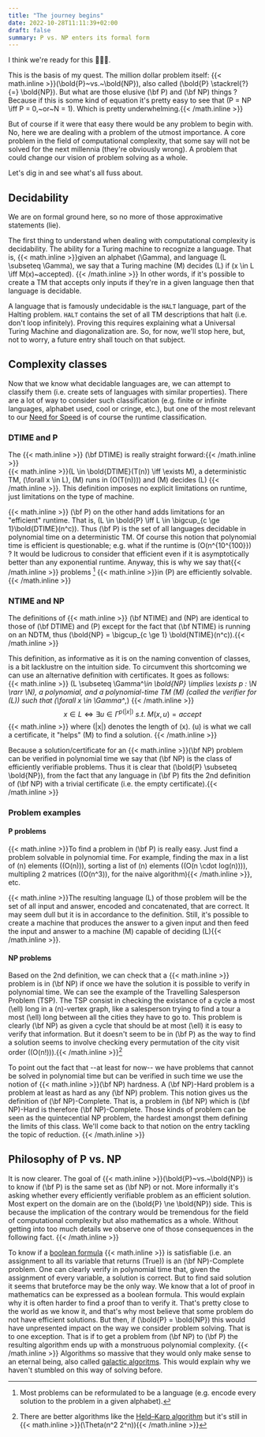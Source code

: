```yaml
---
title: "The journey begins"
date: 2022-10-28T11:11:39+02:00
draft: false
summary: P vs. NP enters its formal form
---
```


I think we're ready for this :muscle::sunglasses::muscle:.

This is the basis of my quest. The million dollar problem itself:
{{< math.inline >}}\(\bold{P}~vs.~\bold{NP}\), also called
\(\bold{P} \stackrel{?}{=} \bold{NP}\). But what are
those elusive \(\bf P\) and \(\bf NP\) things ? Because if this is some kind of equation
it's pretty easy to see that \(P = NP \iff P = 0,~or~N = 1\). Which is pretty
underwhelming.{{< /math.inline >}}

But of course if it were that easy there would be any problem to begin with. No,
here we are dealing with a problem of the utmost importance. A core problem in
the field of computational complexity, that some say will not be solved for the
next millennia (they're obviously wrong). A problem that could change our vision
of problem solving as a whole.

Let's dig in and see what's all fuss about.

## Decidability

We are on formal ground here, so no more of those approximative statements (lie).

The first thing to understand when dealing with computational complexity is
decidability. The ability for a Turing machine to recognize a language. That is,
{{< math.inline >}}given an alphabet \(\Gamma\), and language \(L \subseteq \Gamma\),
we say that a Turing machine \(M\) decides \(L\) if \(x \in L \iff M(x)~accepted\).
{{< /math.inline >}} In other words, if it's possible to create a TM that accepts
only inputs if they're in a given language then that language is decidable.

A language that is famously undecidable is the `HALT` language, part of the Halting
problem. `HALT` contains the set of all TM descriptions that halt (i.e. don't loop
infinitely). Proving this requires explaining what a Universal Turing Machine
and diagonalization are. So, for now, we'll stop here, but, not to worry,
a future entry shall touch on that subject.

## Complexity classes

Now that we know what decidable languages are, we can attempt to classify them
(i.e. create sets of languages with similar properties).
There are a lot of way to consider such classification (e.g. finite or infinite
languages, alphabet used, cool or cringe, etc.), but one of the most relevant to
our [Need for Speed](/posts/quest/0x0001-complexity) is of course the runtime
classification.

### DTIME and P

The {{< math.inline >}} \(\bf DTIME\) is really straight forward:{{< /math.inline >}}  
{{< math.inline >}}\(L \in \bold{DTIME}(T(n)) \iff \exists M\), a deterministic TM,
\(\forall x \in L\), \(M\) runs in \(O(T(n)))\) and \(M\) decides \(L\)
{{< /math.inline >}}. This definition imposes no explicit limitations on runtime,
just limitations on the type of machine.

{{< math.inline >}} \(\bf P\) on the other hand adds limitations for an "efficient"
runtime. That is, \(L \in \bold{P} \iff L \in \bigcup_{c \ge 1}\bold{DTIME}(n^c)\).
Thus \(\bf P\) is the set of all languages decidable in polynomial time on a
deterministic TM. Of course this notion that polynomial time is efficient is
questionable; e.g. what if the runtime is \(O(n^{10^{100}}\) ? It would be ludicrous
to consider that efficient even if it is asymptotically better than any exponential
runtime. Anyway, this is why we say that{{< /math.inline >}} problems [^prob]
{{< math.inline >}}in \(P\) are efficiently solvable.{{< /math.inline >}}

[^prob]: Most problems can be reformulated to be a language (e.g. encode every
  solution to the problem in a given alphabet).

### NTIME and NP

The definitions of {{< math.inline >}} \(\bf NTIME\) and \(NP\) are identical to
those of \(\bf DTIME\) and \(P\) except for the fact that \(\bf NTIME\) is running
on an NDTM, thus \(\bold{NP} = \bigcup_{c \ge 1} \bold{NTIME}(n^c)\).{{< /math.inline >}}

This definition, as informative as it is on the naming convention of classes, is
a bit lacklustre on the intuition side. To circumvent this shortcoming we can use
an alternative definition with certificates. It goes as follows:  
{{< math.inline >}}
\(L \subseteq \Gamma^*\in \bold{NP} \implies \exists p : \N \rarr \N\), a polynomial,
and a polynomial-time TM \(M\) (called the verifier for \(L\)) such that \(\forall x
\in \Gamma^*,\)
{{< /math.inline >}}
$$
x \in L \iff \exists u \in \Gamma^{p(|x|)}~s.t.~M(x,u)=accept
$$
{{< math.inline >}} where \(|x|\) denotes the length of \(x\). \(u\) is what we
call a certificate, it "helps" \(M\) to find a solution.
{{< /math.inline >}}

Because a solution/certificate for an {{< math.inline >}}\(\bf NP\) problem can
be verified in polynomial time we say that \(\bf NP\) is the class of efficiently
verifiable problems. Thus it is clear that \(\bold{P} \subseteq \bold{NP}\), from the fact
that any language in \(\bf P\) fits the 2nd definition of \(\bf NP\) with a trivial
certificate (i.e. the empty certificate).{{< /math.inline >}}

### Problem examples

#### **P** problems

{{< math.inline >}}To find a problem in \(\bf P\) is really easy. Just find a problem
solvable in polynomial time. For example, finding the max in a list of \(n\) elements
(\(O(n)\)), sorting a list of \(n\) elements (\(O(n \cdot log(n))\)), multipling 2
matrices (\(O(n^3)\), for the naive algorithm){{< /math.inline >}}, etc.

{{< math.inline >}}The resulting language \(L\) of those problem will be the set
of all input and answer, encoded and concatenated, that are correct. It may seem
dull but it is in accordance to the definition. Still, it's possible to create a
machine that produces the answer to a given input and then feed the input and answer
to a machine \(M\) capable of deciding \(L\){{< /math.inline >}}.

#### **NP** problems

Based on the 2nd definition, we can check that a {{< math.inline >}} problem is in
\(\bf NP\) if once we have the solution it is possible to verify in polynomial time.
We can see the example of the Travelling Salesperson Problem (TSP). The TSP consist
in checking the existance of a cycle a most \(\ell\) long in a \(n\)-vertex graph,
like a salesperson trying to find a tour a most \(\ell\) long between all the cities
they have to go to. This problem is clearly \(\bf NP\) as given a cycle that should
be at most \(\ell\) it is easy to verify that information. But it doesn't seem to
be in \(\bf P\) as the way to find a solution seems to involve checking every
permutation of the city visit order (\(O(n!)\)).{{< /math.inline >}}[^better]

[^better]: There are better algorithms like the [Held–Karp algorithm](https://en.wikipedia.org/wiki/Held%E2%80%93Karp_algorithm)
  but it's still in {{< math.inline >}}\(\Theta(n^2 2^n)\){{< /math.inline >}}

To point out the fact that --at least for now-- we have problems that cannot be solved
in polynomial time but can be verified in such time we use the notion of
{{< math.inline >}}\(\bf NP\) hardness. A \(\bf NP\)-Hard problem is a problem at
least as hard as any \(\bf NP\) problem. This notion gives us the definition of
\(\bf NP\)-Complete. That is, a problem in \(\bf NP\) which is \(\bf NP\)-Hard is therefore
\(\bf NP\)-Complete. Those kinds of problem can be seen as the quintecential NP problem,
the hardest amongst them defining the limits of this class.
We'll come back to that notion on the entry tackling the topic of reduction.
{{< /math.inline >}}

## Philosophy of P vs. NP

It is now clearer. The goal of {{< math.inline >}}\(\bold{P}~vs.~\bold{NP}\) is
to know if \(\bf P\) is the same set as \(\bf NP\) or not. More informally it's
asking whether every efficiently verifiable problem as an efficient solution.
Most expert on the domain are on the \(\bold{P} \ne \bold{NP}\) side. This is
because the implication of the contrary would be tremendous for the field of
computational complexity but also mathematics as a whole. Without getting into
too much details we observe one of those consequences in the following fact.
{{< /math.inline >}}

To know if a [boolean formula](https://en.wikipedia.org/wiki/Boolean_algebra)
{{< math.inline >}} is satisfiable (i.e. an assignment to all its variable
that returns \(True\)) is an \(\bf NP\)-Complete problem. One can clearly verify
in polynomial time that, given the assignment of every variable, a solution is
correct. But to find said solution it seems that bruteforce may be the only way.
We know that a lot of proof in mathematics can be expressed as a boolean formula.
This would explain why it is often harder to find a proof than to verify it.
That's pretty close to the world as we know it, and that's why most believe that
some problem do not have efficient solutions. But then, if \(\bold{P} = \bold{NP}\)
this would have unpresented impact on the way we consider problem solving. That
is to one exception. That is if to get a problem from \(\bf NP\) to \(\bf P\)
the resulting algorithm ends up with a monstruous polynomial complexity.
{{< /math.inline >}}
Algorithms so massive that they would only make sense to an eternal being, also
called [galactic algoritms](https://en.wikipedia.org/wiki/Galactic_algorithm).
This would explain why we haven't stumbled on this way of solving before.
